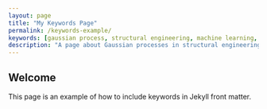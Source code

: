```yaml
---
layout: page
title: "My Keywords Page"
permalink: /keywords-example/
keywords: [gaussian process, structural engineering, machine learning, beams]
description: "A page about Gaussian processes in structural engineering."
---
```


## Welcome
This page is an example of how to include keywords in Jekyll front matter.
